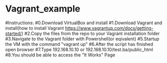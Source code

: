 # Vagrant_example
#Instructions:
#0.Download VirtualBox and install
#1.Download Vagrant and install(how to install Vagrant https://www.vagrantup.com/docs/getting-started/)
#2.Copy the files from the repo to your Vagrant installation folder
#3.Navigate to the Vagrant folder with Powershell(or eqivalent)
#5.Startup the VM with the command "vagrant up"
#6.After the script has finished open browser
#7.Type 192.168.10.10 or 192.168.10.10/test.ba/public_html
#8.You should be able to access the "It Works" Page
